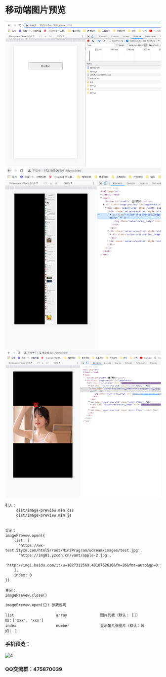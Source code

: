 # 移动端图片预览

![1](https://github.com/WangZhenHao/image-preview/blob/master/example/image/1.jpg)
![2](https://github.com/WangZhenHao/image-preview/blob/master/example/image/2.jpg)
![3](https://github.com/WangZhenHao/image-preview/blob/master/example/image/3.jpg)

```
引入：
     dist/image-preview.min.css  
     dist/image-preview.min.js


显示：
imagePrevew.open({
    list: [
      'https://wx-test.51yxm.com/html5/root/MiniPragram/udream/images/test.jpg',
      'https://img01.yzcdn.cn/vant/apple-2.jpg',
      'http://img1.baidu.com/it/u=1027312569,4018762616&fm=26&fmt=auto&gp=0.jpg',
    ],
    index: 0
})

关闭：
imagePrevew.close()
```

```
imagePrevew.open({}) 参数说明

list                   array               图片列表（默认： []）            如：['xxx', 'xxx']
index                  number              显示第几张图片（默认：0）         如： 1
```

### 手机预览：
![4](https://github.com/WangZhenHao/image-preview/blob/master/example/image/4.jpg)

### QQ交流群：475870039 
